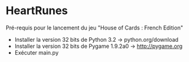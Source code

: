 HeartRunes
==========
Pré-requis pour le lancement du jeu "House of Cards : French Edition"

- Installer la version 32 bits de Python 3.2 -> python.org/download
- Installer la version 32 bits de Pygame 1.9.2a0 -> http://pygame.org
- Exécuter main.py 
